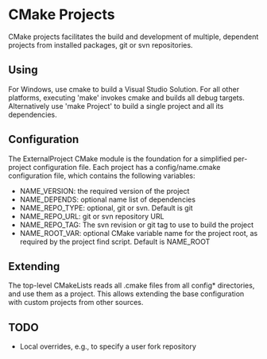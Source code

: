 # CMake Projects

CMake projects facilitates the build and development of multiple,
dependent projects from installed packages, git or svn repositories.

## Using

For Windows, use cmake to build a Visual Studio Solution. For all other
platforms, executing 'make' invokes cmake and builds all debug
targets. Alternatively use 'make Project' to build a single project and
all its dependencies.

## Configuration

The ExternalProject CMake module is the foundation for a simplified
per-project configuration file. Each project has a config/name.cmake
configuration file, which contains the following variables:

* NAME\_VERSION: the required version of the project
* NAME\_DEPENDS: optional name list of dependencies
* NAME\_REPO\_TYPE: optional, git or svn. Default is git
* NAME\_REPO\_URL: git or svn repository URL
* NAME\_REPO\_TAG: The svn revision or git tag to use to build the project
* NAME\_ROOT\_VAR: optional CMake variable name for the project root,
  as required by the project find script. Default is  NAME\_ROOT

## Extending

The top-level CMakeLists reads all .cmake files from all config*
directories, and use them as a project. This allows extending the base
configuration with custom projects from other sources.

## TODO

* Local overrides, e.g., to specify a user fork repository
